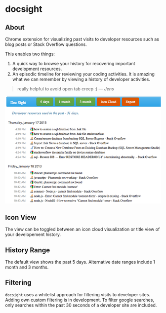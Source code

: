 docsight
==============

## About
Chrome extension for visualizing past visits to developer resources such as blog posts or Stack Overflow questions.

This enables two things:
1) A quick way to browse your history for recovering important development resources. 
2) An episodic timeline for reviewing your coding activities.  It is amazing what we can remember by viewing a history
of developer activities.

> really helpful to avoid open tab creep :) &mdash; <cite>Jens</cite>

![Screenshot](https://github.com/chrisparnin/docsight/raw/master/docs/docSightTitleView.png)

## Icon View
The view can be toggled between an icon cloud visualization or title view of your developement history.

## History Range
The default view shows the past 5 days.  Alternative date ranges include 1 month and 3 months.

## Filtering

`docsight` uses a whitelist approach for filtering visits to developer sites.  Adding own custom filtering is in development.
To filter google searches, only searches within the past 30 seconds of a developer site are included.

